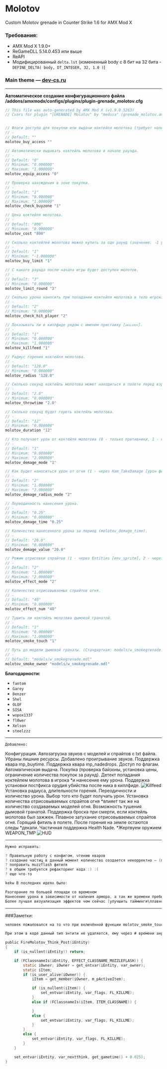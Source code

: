 # Molotov
Custom Molotov grenade in Counter Strike 1.6 for AMX Mod X

### Требования:
- AMX Mod X 1.9.0+
- ReGameDLL 5.14.0.453 или выше
- ReAPI
- Модифицированный `delta.lst` (измененный body с 8 бит на 32 бита - `DEFINE_DELTA( body, DT_INTEGER, 32, 1.0 )`)

### Main theme —  [dev-cs.ru](https://dev-cs.ru/resources/1160/ "[GRENADE] Molotov")

___
**Автоматическое создание конфигурационного файла /addons/amxmodx/configs/plugins/plugin-grenade_molotov.cfg**
```c
// This file was auto-generated by AMX Mod X (v1.9.0.5263)
// Cvars for plugin "[GRENADE] Molotov" by "medusa" (grenade_molotov.amxx, v1.0.2)


// Флаги доступа для покупки или выдачи коктейля молотова (требует наличия вписанных; "" - покупка доступна всем).
// -
// Default: ""
molotov_buy_access ""

// Автоматически выдавать коктейль молотова в начале раунда.
// -
// Default: "0"
// Minimum: "0.000000"
// Maximum: "1.000000"
molotov_equip_access "0"

// Проверка нахождения в зоне покупки.
// -
// Default: "1"
// Minimum: "0.000000"
// Maximum: "1.000000"
molotov_check_buyzone "1"

// Цена коктейля молотова.
// -
// Default: "800"
// Minimum: "0.000000"
molotov_cost "800"

// Сколько коктейлей молотова можно купить за одн раунд (значение: -1 убирает лимит).
// -
// Default: "1"
// Minimum: "-1.000000"
molotov_buy_limit "1"

// С какого раунда после начала игры будет доступен молотов.
// -
// Default: "3"
// Minimum: "0.000000"
molotov_limit_round "3"

// Сколько урона наносить при попадании коктейля молотова в тело игрока.
// -
// Default: "2"
// Minimum: "0.000000"
molotov_check_hit_player "2"

// Показывать ли в киллфиде рядом с именем приставку [ᴍᴏʟᴏᴛᴏᴠ].
// -
// Default: "1"
// Minimum: "0.000000"
// Maximum: "1.000000"
molotov_killfeed "1"

// Радиус горения коктейля молотова.
// -
// Default: "128.0"
// Minimum: "0.000000"
molotov_radius "128.0"

// Сколько секунд коктейль молотова может находиться в полете перед взрывом.
// -
// Default: "2.0"
// Minimum: "0.000000"
molotov_throwtime "2.0"

// Сколько секунд будет гореть коктейль молотова.
// -
// Default: "12"
// Minimum: "0.000000"
molotov_duration "12"

// Кто получает урон от коктейля молотова (0 - только противники, 1 - противники и игрок бросивший коктейль молотова, 2 - все игроки).
// -
// Default: "1"
// Minimum: "0.000000"
// Maximum: "2.000000"
molotov_demage_mode "1"

// Как будет наноситься урон от огня (1 - через Ham_TakeDamage [урон фиксированный в любой точке радиуса горения], 2 - через rg_dmg_radius [урон зависит от даль
// -
// Default: "2"
// Minimum: "1.000000"
// Maximum: "2.000000"
molotov_demage_radius_mode "2"

// Переодичность нанесения урона.
// -
// Default: "0.25"
// Minimum: "0.000000"
molotov_demage_time "0.25"

// Количество нанесенного урона за период (molotov_demage_time).
// -
// Default: "20.0"
// Minimum: "0.000000"
molotov_demage_value "20.0"

// Режим отрисовки спрайтов (1 - через Entities [env_sprite], 2 - через Temporary Entities [TE_SPRITE]).
// -
// Default: "2"
// Minimum: "1.000000"
// Maximum: "2.000000"
molotov_effect_mode "2"

// Количество отрисовываемых спрайтов огня.
// -
// Default: "40"
// Minimum: "0.000000"
molotov_effect_num "40"

// Тушить ли коктейль молотова дымовой гранатой.
// -
// Default: "1"
// Minimum: "0.000000"
// Maximum: "1.000000"
molotov_smoke_touch "1"

// Путь до модели дымовой гранаты. (Стандартная: models/w_smokegrenade.mdl).
// -
// Default: "models/w_smokegrenade.mdl"
molotov_smoke_owner "models/w_smokegrenade.mdl"
```

**Благодарности:**
- `fantom`
- `Garey`
- `Denzer`
- `Shel`
- `OLOF`
- `SISA`
- `wopox1337`
- `fl0wer`
- `Xelson`
- `steelzzz`
___

`Добавлено:`

Конфигурация.
Автозагрузка звуков с моделей и спрайтов с txt файла.
Убраны лишние ресурсы.
Добавлено проигрывание звуков.
Поддержка квара mp_buytime.
Поддержка квара mp_nadedrops.
Доступ по флагам.
Автоматическая выдача.
Покупка (проверка байзоны, установка цены, ограничение количества покупок за раунд).
Детект попадания коктейлем молотова в игрока *и нанесение ему урона.
Поддержка установки постфикса орудия убийства после ника в киллфиде.
![Killfeed](images/Killfeed.jpg)
Установка радиуса, длительности горения. Переодичности и количество урона.
Выбор того кто будет получать урон.
Установка количества отрисовываемых спрайтов огня *влияет так же на количество создаваемых моделей огня.
Возможность тушения дымовой гранатой.
Поддержка броска при смерти, если коктейль молотова был зажжен.
Плавное затухание отрисовываемых спрайтов огня.
Горящий фитиль в полете.
После горения на земле остаются следы *декали.
Частичная поддержка Health Nade. *Жертвуем оружием WEAPON_TMP 
![HUD](images/hud.jpg)
___
```c
Нужно исправить:

? Правильную работу с конфигом, чтению кваров 
? создание частиц в данный момент количество создается некорректно — (molotov_effect_mode & molotov_effect_num)
? поправить muzzflash фитиля
? в общем требуется рефакторинг кода :) :(
? еще что-то
```

```c
kekw В последних идеях было:

Разгорание по большей площади со временем
Нанесение урона в зависимости от наличия армора, а так же времени пребывания в радиусе горения.
Более лучшая визуализация эффектов чем сейчас [улучшить тайминги\плавности - появления\затухания, разброс частиц по осям, их размер, кучность, детализация, фреимрейт....]
```
___

###Заметки:

```c
человек пожаловался на то что при включённой функции molotov_smoke_touch (Тушить ли коктейль молотова дымовой гранатой) сервер через некоторое время уходит в повышенное потребление CPU вплоть до 99% при долгой игре на карте. Прямо указал что без этой функции всё нормально. Однако код модифицирован (не оригинал). В изначальном (твоём) варианте я вижу тип энтити CLASSNAME_SMOKE_TOUCHER который создаётся при условии что включён вышеупомянутый квар.

При этом в коде данный тип энтити не удаляется, ему через # времени анрегается touch (CleanUpMap или в хуке touch). Это точно нормальное поведение? Мне кажется эту энтити нужно удалять путём установки ей nextthink и SetThink(). Особо я не разбирался, мы внесли удаление как раз этим способом + в CleanUpMap вместо анрега touch() добавили удаление. Пока смотрим, вроде проблема с CPU ушла.
```

```c
public FireMolotov_Think_Post(iEntity)
{
    if (is_nullent(iEntity)) return;

    if (FClassnameIs(iEntity, EFFECT_CLASSNAME_MUZZLEFLASH)) {
        static iOwner; iOwner = get_entvar(iEntity, var_owner);
        static iItem;
        if (is_user_alive(iOwner)) {
            iItem = get_member(iOwner, m_pActiveItem);

            if (is_nullent(iItem)) {
                set_entvar(iEntity, var_flags, FL_KILLME);
            }
            else if (FClassnameIs(iItem, ITEM_CLASSNAME)) {

            }
            else {
                set_entvar(iEntity, var_flags, FL_KILLME);
            }
        }
        else {
            set_entvar(iEntity, var_flags, FL_KILLME);
        }
    }

    set_entvar(iEntity, var_nextthink, get_gametime() + 0.025);
}
```
